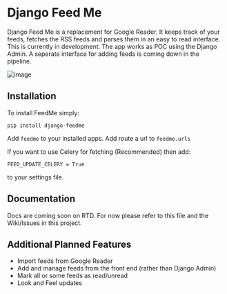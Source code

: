 Django Feed Me
==============

Django Feed Me is a replacement for Google Reader.  It keeps track of your feeds, fetches the RSS feeds
and parses them in an easy to read interface.  This is currently in development.  The app works as POC using the Django
Admin.  A seperate interface for adding feeds is coming down in the pipeline.

![image](http://cl.ly/image/0j2z0y0K1e2e)


Installation
------------

To install FeedMe simply:

    pip install django-feedme

Add ``feedme`` to your installed apps.  Add route a url to ``feedme.urls``

If you want to use Celery for fetching (Recommended) then add:

    FEED_UPDATE_CELERY = True

to your settings file.


Documentation
-------------

Docs are coming soon on RTD.  For now please refer to this file and the Wiki/Issues in this project.


Additional Planned Features
---------------------------

* Import feeds from Google Reader
* Add and manage feeds from the front end (rather than Django Admin)
* Mark all or some feeds as read/unread
* Look and Feel updates